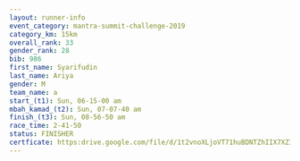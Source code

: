 ```yaml
---
layout: runner-info 
event_category: mantra-summit-challenge-2019 
category_km: 15km 
overall_rank: 33
gender_rank: 28
bib: 986
first_name: Syarifudin
last_name: Ariya
gender: M
team_name: a
start_(t1): Sun, 06-15-00 am
mbah_kamad_(t2): Sun, 07-07-40 am
finish_(t3): Sun, 08-56-50 am
race_time: 2-41-50
status: FINISHER
certficate: https:drive.google.com/file/d/1t2vnoXLjoVT71huBDNTZhIIX7XZ1JNrn/view?usp=sharing
---
```

